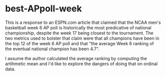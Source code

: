 # best-APpoll-week
This is a response to an ESPN.com article that claimed that the NCAA men's basketball week 6 AP poll is historically the most predicative of national championship, despite the week 17 being closest to the tournament. The two metrics used to bolster that claim were that all champions have been in the top 12 of the week 6 AP poll and that "the average Week 6 ranking of the eventual national champion has been 4.7". 

I assume the author calculated the average ranking by computing the artihmetic mean and I'd like to explore the dangers of doing that on ordinal data.
